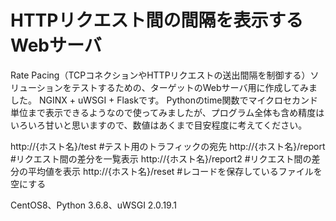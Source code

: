 # HTTPリクエスト間の間隔を表示するWebサーバ
Rate Pacing（TCPコネクションやHTTPリクエストの送出間隔を制御する）ソリューションをテストするための、ターゲットのWebサーバ用に作成してみました。
NGINX + uWSGI + Flaskです。
Pythonのtime関数でマイクロセカンド単位まで表示できるようなので使ってみましたが、プログラム全体も含め精度はいろいろ甘いと思いますので、数値はあくまで目安程度に考えてください。

http://{ホスト名}/test	#テスト用のトラフィックの宛先
http://{ホスト名}/report	#リクエスト間の差分を一覧表示
http://{ホスト名}/report2	#リクエスト間の差分の平均値を表示
http://{ホスト名}/reset	#レコードを保存しているファイルを空にする

CentOS8、Python 3.6.8、uWSGI 2.0.19.1

